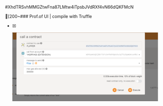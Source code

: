 #XhdTRSvhMMGZtwFna87LMtw4iTpsbJVdRXf4vN66dQKFMcN



[200~### Prof.of UI | compile with Truffle
- [x] <p align="center">
    <a>
        <img src="[BEGINNER CHALLENGE] Deploying Solidity Contract On Plasm Network V1.PNG"/>
    </a>
</p>

